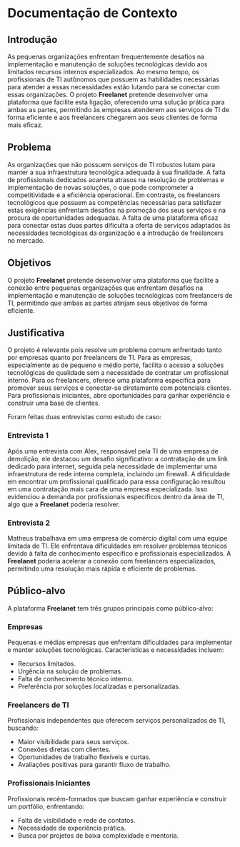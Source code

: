 # Documentação de Contexto

## Introdução

As pequenas organizações enfrentam frequentemente desafios na implementação e manutenção de soluções tecnológicas devido aos limitados recursos internos especializados. Ao mesmo tempo, os profissionais de TI autônomos que possuem as habilidades necessárias para atender a essas necessidades estão lutando para se conectar com essas organizações. O projeto **Freelanet** pretende desenvolver uma plataforma que facilite esta ligação, oferecendo uma solução prática para ambas as partes, permitindo às empresas atenderem aos serviços de TI de forma eficiente e aos freelancers chegarem aos seus clientes de forma mais eficaz.

## Problema

As organizações que não possuem serviços de TI robustos lutam para manter a sua infraestrutura tecnológica adequada à sua finalidade. A falta de profissionais dedicados acarreta atrasos na resolução de problemas e implementação de novas soluções, o que pode comprometer a competitividade e a eficiência operacional. Em contraste, os freelancers tecnológicos que possuem as competências necessárias para satisfazer estas exigências enfrentam desafios na promoção dos seus serviços e na procura de oportunidades adequadas. A falta de uma plataforma eficaz para conectar estas duas partes dificulta a oferta de serviços adaptados às necessidades tecnológicas da organização e a introdução de freelancers no mercado.

## Objetivos

O projeto **Freelanet** pretende desenvolver uma plataforma que facilite a conexão entre pequenas organizações que enfrentam desafios na implementação e manutenção de soluções tecnológicas com freelancers de TI, permitindo que ambas as partes atinjam seus objetivos de forma eficiente.

## Justificativa

O projeto é relevante pois resolve um problema comum enfrentado tanto por empresas quanto por freelancers de TI. Para as empresas, especialmente as de pequeno e médio porte, facilita o acesso a soluções tecnológicas de qualidade sem a necessidade de contratar um profissional interno. Para os freelancers, oferece uma plataforma específica para promover seus serviços e conectar-se diretamente com potenciais clientes. Para profissionais iniciantes, abre oportunidades para ganhar experiência e construir uma base de clientes.

Foram feitas duas entrevistas como estudo de caso:

### Entrevista 1

Após uma entrevista com Alex, responsável pela TI de uma empresa de demolição, ele destacou um desafio significativo: a contratação de um link dedicado para internet, seguida pela necessidade de implementar uma infraestrutura de rede interna completa, incluindo um firewall. A dificuldade em encontrar um profissional qualificado para essa configuração resultou em uma contratação mais cara de uma empresa especializada. Isso evidenciou a demanda por profissionais específicos dentro da área de TI, algo que a **Freelanet** poderia resolver.

### Entrevista 2

Matheus trabalhava em uma empresa de comércio digital com uma equipe limitada de TI. Ele enfrentava dificuldades em resolver problemas técnicos devido à falta de conhecimento específico e profissionais especializados. A **Freelanet** poderia acelerar a conexão com freelancers especializados, permitindo uma resolução mais rápida e eficiente de problemas.

## Público-alvo

A plataforma **Freelanet** tem três grupos principais como público-alvo:

### Empresas

Pequenas e médias empresas que enfrentam dificuldades para implementar e manter soluções tecnológicas. Características e necessidades incluem:

- Recursos limitados.
- Urgência na solução de problemas.
- Falta de conhecimento técnico interno.
- Preferência por soluções localizadas e personalizadas.

### Freelancers de TI

Profissionais independentes que oferecem serviços personalizados de TI, buscando:

- Maior visibilidade para seus serviços.
- Conexões diretas com clientes.
- Oportunidades de trabalho flexíveis e curtas.
- Avaliações positivas para garantir fluxo de trabalho.

### Profissionais Iniciantes

Profissionais recém-formados que buscam ganhar experiência e construir um portfólio, enfrentando:

- Falta de visibilidade e rede de contatos.
- Necessidade de experiência prática.
- Busca por projetos de baixa complexidade e mentoria.
